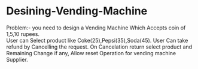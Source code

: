 # Desining-Vending-Machine
Problem:- you need to design a Vending Machine Which Accepts coin of 1,5,10 rupees.  
User can Select product like Coke(25),Pepsi(35),Soda(45).
User Can take refund by Cancelling the request.
On Cancelation return select product and Remaining Change if any,
Allow reset Operation for vending machine Supplier.
